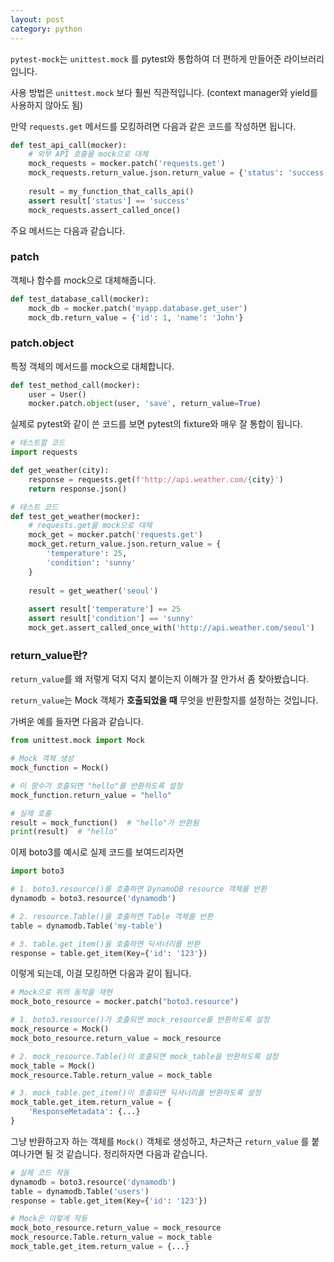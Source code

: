 ```yaml
---
layout: post
category: python
---
```


`pytest-mock`는 `unittest.mock` 를 pytest와 통합하여 더 편하게 만들어준 라이브러리입니다.

사용 방법은 `unittest.mock` 보다 훨씬 직관적입니다. (context manager와 yield를 사용하지 않아도 됨)

만약 `requests.get` 메서드를 모킹하려면 다음과 같은 코드를 작성하면 됩니다.

```python
def test_api_call(mocker):
    # 외부 API 호출을 mock으로 대체
    mock_requests = mocker.patch('requests.get')
    mock_requests.return_value.json.return_value = {'status': 'success'}
    
    result = my_function_that_calls_api()
    assert result['status'] == 'success'
    mock_requests.assert_called_once()
```

주요 메서드는 다음과 같습니다.

### patch

객체나 함수를 mock으로 대체해줍니다.

```python
def test_database_call(mocker):
    mock_db = mocker.patch('myapp.database.get_user')
    mock_db.return_value = {'id': 1, 'name': 'John'}
```

### patch.object

특정 객체의 메서드를 mock으로 대체합니다.

```python
def test_method_call(mocker):
    user = User()
    mocker.patch.object(user, 'save', return_value=True)
```

실제로 pytest와 같이 쓴 코드를 보면 pytest의 fixture와 매우 잘 통합이 됩니다.

```python
# 테스트할 코드
import requests

def get_weather(city):
    response = requests.get(f'http://api.weather.com/{city}')
    return response.json()

# 테스트 코드
def test_get_weather(mocker):
    # requests.get을 mock으로 대체
    mock_get = mocker.patch('requests.get')
    mock_get.return_value.json.return_value = {
        'temperature': 25,
        'condition': 'sunny'
    }
    
    result = get_weather('seoul')
    
    assert result['temperature'] == 25
    assert result['condition'] == 'sunny'
    mock_get.assert_called_once_with('http://api.weather.com/seoul')
```

### return_value란?

`return_value`를 왜 저렇게 덕지 덕지 붙이는지 이해가 잘 안가서 좀 찾아봤습니다.

`return_value`는 Mock 객체가 **호출되었을 때** 무엇을 반환할지를 설정하는 것입니다.

가벼운 예를 들자면 다음과 같습니다.

```python
from unittest.mock import Mock

# Mock 객체 생성
mock_function = Mock()

# 이 함수가 호출되면 "hello"를 반환하도록 설정
mock_function.return_value = "hello"

# 실제 호출
result = mock_function()  # "hello"가 반환됨
print(result)  # "hello"
```

이제 boto3를 예시로 실제 코드를 보여드리자면

```python
import boto3

# 1. boto3.resource()를 호출하면 DynamoDB resource 객체를 반환
dynamodb = boto3.resource('dynamodb')

# 2. resource.Table()을 호출하면 Table 객체를 반환  
table = dynamodb.Table('my-table')

# 3. table.get_item()을 호출하면 딕셔너리를 반환
response = table.get_item(Key={'id': '123'})
```

이렇게 되는데, 이걸 모킹하면 다음과 같이 됩니다.

```python
# Mock으로 위의 동작을 재현
mock_boto_resource = mocker.patch("boto3.resource")

# 1. boto3.resource()가 호출되면 mock_resource를 반환하도록 설정
mock_resource = Mock()
mock_boto_resource.return_value = mock_resource

# 2. mock_resource.Table()이 호출되면 mock_table을 반환하도록 설정
mock_table = Mock()
mock_resource.Table.return_value = mock_table

# 3. mock_table.get_item()이 호출되면 딕셔너리를 반환하도록 설정
mock_table.get_item.return_value = {
    'ResponseMetadata': {...}
}
```

그냥 반환하고자 하는 객체를 `Mock()` 객체로 생성하고, 차근차근 `return_value` 를 붙여나가면 될 것 같습니다.
정리하자면 다음과 같습니다.

```python
# 실제 코드 작동
dynamodb = boto3.resource('dynamodb')
table = dynamodb.Table('users')        
response = table.get_item(Key={'id': '123'})  

# Mock은 이렇게 작동
mock_boto_resource.return_value = mock_resource
mock_resource.Table.return_value = mock_table
mock_table.get_item.return_value = {...}
```